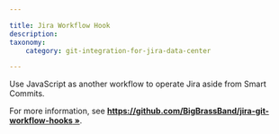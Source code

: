 ```yaml
---

title: Jira Workflow Hook
description:
taxonomy:
    category: git-integration-for-jira-data-center

---
```

Use JavaScript as another workflow to operate Jira aside from Smart Commits.

For more information, see [**https://github.com/BigBrassBand/jira-git-workflow-hooks »**](https://github.com/BigBrassBand/jira-git-workflow-hooks).

